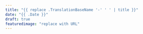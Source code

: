 ```yaml
---
title: "{{ replace .TranslationBaseName '-' ' ' | title }}"
date: "{{ .Date }}"
draft: true
featuredimage: "replace with URL"
---
```

